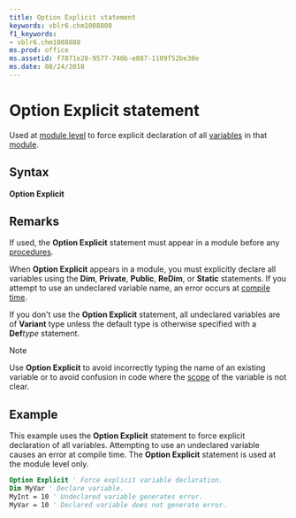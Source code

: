 ```yaml
---
title: Option Explicit statement
keywords: vblr6.chm1008808
f1_keywords:
- vblr6.chm1008808
ms.prod: office
ms.assetid: f7871e28-9577-740b-e887-1109f52be30e
ms.date: 08/24/2018
---
```



# Option Explicit statement

Used at [module level](../../Glossary/vbe-glossary.md#module-level) to force explicit declaration of all [variables](../../Glossary/vbe-glossary.md#variable) in that [module](../../Glossary/vbe-glossary.md#module).

## Syntax

**Option Explicit**

## Remarks

If used, the **Option Explicit** statement must appear in a module before any [procedures](../../Glossary/vbe-glossary.md#procedure).

When **Option Explicit** appears in a module, you must explicitly declare all variables using the **Dim**, **Private**, **Public**, **ReDim**, or **Static** statements. If you attempt to use an undeclared variable name, an error occurs at [compile time](../../Glossary/vbe-glossary.md#compile-time).

If you don't use the  **Option Explicit** statement, all undeclared variables are of **Variant** type unless the default type is otherwise specified with a **Def**_type_ statement.

> [!NOTE]
> Use  **Option Explicit** to avoid incorrectly typing the name of an existing variable or to avoid confusion in code where the [scope](../../Glossary/vbe-glossary.md#scope) of the variable is not clear.


## Example

This example uses the **Option Explicit** statement to force explicit declaration of all variables. Attempting to use an undeclared variable causes an error at compile time. The **Option Explicit** statement is used at the module level only.


```vb
Option Explicit ' Force explicit variable declaration. 
Dim MyVar ' Declare variable. 
MyInt = 10 ' Undeclared variable generates error. 
MyVar = 10 ' Declared variable does not generate error. 

```


